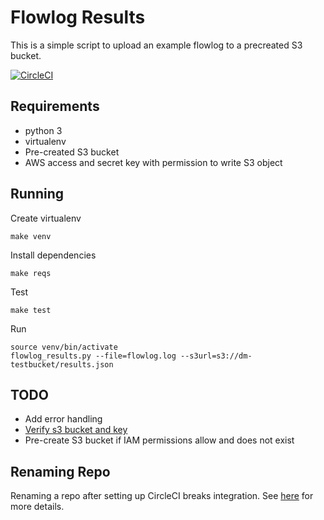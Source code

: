 Flowlog Results
===============

This is a simple script to upload an example flowlog to a precreated S3 bucket.

[![CircleCI](https://circleci.com/gh/1davidmichael/flowlog_results/tree/master.svg?style=svg)](https://circleci.com/gh/1davidmichael/flowlog_results/tree/master)

Requirements
------------

* python 3
* virtualenv
* Pre-created S3 bucket
* AWS access and secret key with permission to write S3 object

Running
-------

Create virtualenv
```
make venv
```

Install dependencies
```
make reqs
```

Test
```
make test
```

Run
```
source venv/bin/activate
flowlog_results.py --file=flowlog.log --s3url=s3://dm-testbucket/results.json
```

TODO
----

* Add error handling
* [Verify s3 bucket and key](http://docs.aws.amazon.com/AmazonS3/latest/dev/BucketRestrictions.html)
* Pre-create S3 bucket if IAM permissions allow and does not exist

Renaming Repo
-------------

Renaming a repo after setting up CircleCI breaks integration. See [here](https://discuss.circleci.com/t/build-not-triggered-after-github-repo-was-renamed/10774/3) for more details.
